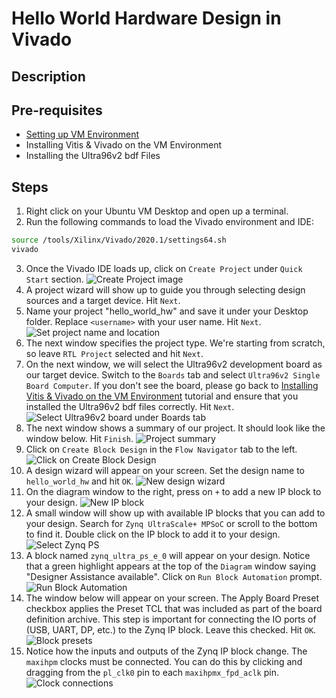 # Hello World Hardware Design in Vivado
## Description

## Pre-requisites
- [Setting up VM Environment](../virtual_machine_setup/tutorial.md)
- Installing Vitis & Vivado on the VM Environment
- Installing the Ultra96v2 bdf Files

## Steps
1. Right click on your Ubuntu VM Desktop and open up a terminal.
2. Run the following commands to load the Vivado environment and IDE:
```bash
source /tools/Xilinx/Vivado/2020.1/settings64.sh
vivado
```
3. Once the Vivado IDE loads up, click on `Create Project` under `Quick Start` section.
![Create Project image](create_project.png "Click on Create Project")
4. A project wizard will show up to guide you through selecting design sources and a target device. Hit `Next`.
5. Name your project "hello_world_hw" and save it under your Desktop folder. Replace `<username>` with your user name. Hit `Next`.
![Set project name and location](name.png "Name your project hello_world_hw")
6. The next window specifies the project type. We're starting from scratch, so leave `RTL Project` selected and hit `Next`.
7. On the next window, we will select the Ultra96v2 development board as our target device. Switch to the `Boards` tab and select `Ultra96v2 Single Board Computer`. If you don't see the board, please go back to [Installing Vitis & Vivado on the VM Environment]() tutorial and ensure that you installed the Ultra96v2 bdf files correctly. Hit `Next`.
![Select Ultra96v2 board under Boards tab](board_selection.png "Select Ultra96v2 board")
8. The next window shows a summary of our project. It should look like the window below. Hit `Finish`.
![Project summary](summary.png "Project summary")
9. Click on `Create Block Design` in the `Flow Navigator` tab to the left.
![Click on Create Block Design](create_design.png "Click on Create Block Design")
10. A design wizard will appear on your screen. Set the design name to `hello_world_hw` and hit `OK`.
![New design wizard](design_name.png "Name your design `hello_world_hw`")
11. On the diagram window to the right, press on `+` to add a new IP block to your design.
![New IP block](add_ip.png "Press on `+`")
12. A small window will show up with available IP blocks that you can add to your design. Search for `Zynq UltraScale+ MPSoC` or scroll to the bottom to find it. Double click on the IP block to add it to your design.
![Select Zynq PS](zynq.png "Select `Zynq UltraScale+ MPSoC`")
13. A block named `zynq_ultra_ps_e_0` will appear on your design. Notice that a green highlight appears at the top of the `Diagram` window saying "Designer Assistance available". Click on `Run Block Automation` prompt.
![Run Block Automation](automation.png "Press `Run Block Automation`")
14. The window below will appear on your screen. The Apply Board Preset checkbox applies the Preset TCL that was included as part of the board definition archive. This step is important for connecting the IO ports of (USB, UART, DP, etc.) to the Zynq IP block. Leave this checked. Hit `OK`.
![Block presets](preset.png "Hit `OK`")
15. Notice how the inputs and outputs of the Zynq IP block change. The `maxihpm` clocks must be connected. You can do this by clicking and dragging from the `pl_clk0` pin to each `maxihpmx_fpd_aclk` pin.
![Clock connections](clock_connections.png "Connect the `maxihpm` clos to `pl_clk0`")
